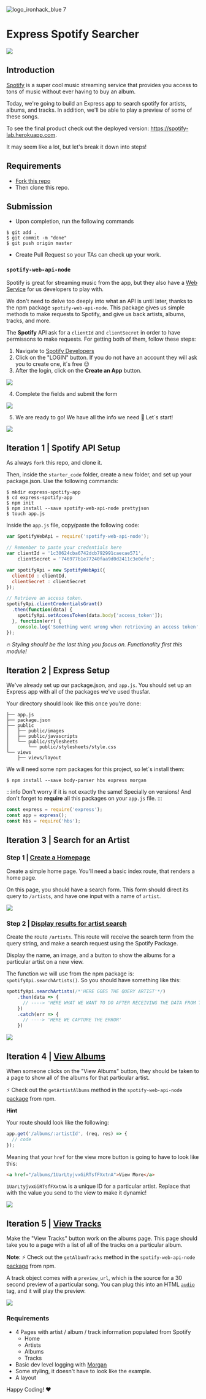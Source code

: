 ![logo_ironhack_blue 7](https://user-images.githubusercontent.com/23629340/40541063-a07a0a8a-601a-11e8-91b5-2f13e4e6b441.png)

# Express Spotify Searcher

![](https://s3-eu-west-1.amazonaws.com/ih-materials/uploads/upload_eb6313ef8c1bd11e3732034ebd4edafa.png)

## Introduction

[Spotify](https://www.spotify.com/us/) is a super cool music streaming service that provides you access to tons of music without ever having to buy an album.

Today, we're going to build an Express app to search spotify for artists, albums, and tracks. In addition, we'll be able to play a preview of some of these songs.

To see the final product check out the deployed version: https://spotify-lab.herokuapp.com.

It may seem like a lot, but let's break it down into steps!


## Requirements

- [Fork this repo](https://guides.github.com/activities/forking/)
- Then clone this repo.


## Submission

- Upon completion, run the following commands
```
$ git add .
$ git commit -m "done"
$ git push origin master
```
- Create Pull Request so your TAs can check up your work.


### `spotify-web-api-node`

Spotify is great for streaming music from the app, but they also have a [Web Service](https://en.wikipedia.org/wiki/Web_service) for us developers to play with.

We don't need to delve too deeply into what an API is until later, thanks to the npm package `spotify-web-api-node`. This package gives us simple methods to make requests to Spotify, and give us back artists, albums, tracks, and more.

The **Spotify** API ask for a `clientId` and `clientSecret` in order to have permissons to make requests. For getting both of them, follow these steps:
1. Navigate to [Spotify Developers](https://developer.spotify.com/my-applications/#!/)
2. Click on the "LOGIN" button. If you do not have an account they will ask you to create one, it´s free :wink:
3. After the login, click on the **Create an App** button.

![](https://s3-eu-west-1.amazonaws.com/ih-materials/uploads/upload_a3a19d215083c5526df1f53f3c1fdf6f.png)

4. Complete the fields and submit the form

![](https://s3-eu-west-1.amazonaws.com/ih-materials/uploads/upload_db933b4f08d71ceff0b0d5d4ca124594.png)

5. We are ready to go! We have all the info we need :muscle: Let´s start!

![](https://s3-eu-west-1.amazonaws.com/ih-materials/uploads/upload_8859d022ca1d53adc9f9ec829ec3d17b.png)

## Iteration 1 | Spotify API Setup

As always `fork` this repo, and clone it.

Then, inside the `starter_code` folder, create a new folder, and set up your package.json. Use the following commands:

```
$ mkdir express-spotify-app
$ cd express-spotify-app
$ npm init
$ npm install --save spotify-web-api-node prettyjson
$ touch app.js
```

Inside the `app.js` file, copy/paste the following code:

```javascript
var SpotifyWebApi = require('spotify-web-api-node');

// Remember to paste your credentials here
var clientId = '1c30624cba6742dcb792991caecae571',
    clientSecret = '746977b1e77240faa9d0d2411c3e0efe';

var spotifyApi = new SpotifyWebApi({
  clientId : clientId,
  clientSecret : clientSecret
});

// Retrieve an access token.
spotifyApi.clientCredentialsGrant()
  .then(function(data) {
    spotifyApi.setAccessToken(data.body['access_token']);
  }, function(err) {
    console.log('Something went wrong when retrieving an access token', err);
});

```

:fire: *Styling should be the last thing you focus on. Functionality first this module!*

## Iteration 2 | Express Setup

We've already set up our package.json, and `app.js`. You should set up an Express app with all of the packages we've used thusfar.

Your directory should look like this once you're done:

```
├── app.js
├── package.json
├── public
│   ├── public/images
│   ├── public/javascripts
│   └── public/stylesheets
│       └── public/stylesheets/style.css
└── views
    ├── views/layout
```

We will need some npm packages for this project, so let´s install them:

```
$ npm install --save body-parser hbs express morgan
```

:::info
Don't worry if it is not exactly the same! Specially on versions! And don't forget to **require** all this packages on your `app.js` file.
:::

```javascript
const express = require('express');
const app = express();
const hbs = require('hbs');
```



## Iteration 3 | Search for an Artist

### Step 1 | [Create a Homepage](https://iron-spotify.herokuapp.com/)

Create a simple home page. You'll need a basic index route, that renders a home page.

On this page, you should have a search form. This form should direct its query to `/artists`, and have one input with a name of `artist`.

![](https://i.imgur.com/YuTA0vQ.png=400x)


### Step 2 | [Display results for artist search](https://iron-spotify.herokuapp.com/artists?artist=The+Beatles)

Create the route `/artists`. This route will receive the search term from the query string, and make a search request using the Spotify Package.

Display the name, an image, and a button to show the albums for a particular artist on a new view.

The function we will use from the npm package is: `spotifyApi.searchArtists()`. So you should have something like this:

```javascript
spotifyApi.searchArtists(/*'HERE GOES THE QUERY ARTIST'*/)
    .then(data => {
      // ----> 'HERE WHAT WE WANT TO DO AFTER RECEIVING THE DATA FROM THE API'
    })
    .catch(err => {
      // ----> 'HERE WE CAPTURE THE ERROR'
    })
```

![](https://s3-eu-west-1.amazonaws.com/ih-materials/uploads/upload_9dc721e76158df1836ef07565b5385c2.png)


## Iteration 4 | [View Albums](https://iron-spotify.herokuapp.com/albums/3WrFJ7ztbogyGnTHbHJFl2)

When someone clicks on the "View Albums" button, they should be taken to a page to show all of the albums for that particular artist.

:zap: Check out the `getArtistAlbums` method in the `spotify-web-api-node` [package](https://www.npmjs.com/package/spotify-web-api-node) from npm.

**Hint**

Your route should look like the following:

```javascript
app.get('/albums/:artistId', (req, res) => {
  // code
});
```

Meaning that your `href` for the view more button is going to have to look like this:

```html
<a href="/albums/1UarLtyjvxGiRTsfFXxtnA">View More</a>
```

`1UarLtyjvxGiRTsfFXxtnA` is a unique ID for a particular artist. Replace that with the value you send to the view to make it dynamic!

![](https://i.imgur.com/oaoqQMj.png)

## Iteration 5 | [View Tracks](https://iron-spotify.herokuapp.com/tracks/0n9SWDBEftKwq09B01Pwzw)

Make the "View Tracks" button work on the albums page. This page should take you to a page with a list of all of the tracks on a particular album.

**Note**: :zap: Check out the `getAlbumTracks` method in the `spotify-web-api-node` [package](https://www.npmjs.com/package/spotify-web-api-node) from npm.

A track object comes with a `preview_url`, which is the source for a 30 second preview of a particular song. You can plug this into an HTML [`audio`](https://developer.mozilla.org/en-US/docs/Web/HTML/Element/audio) tag, and it will play the preview.

![](https://i.imgur.com/XVKoeqg.png)

### Requirements

- 4 Pages with artist / album / track information populated from Spotify
  - Home
  - Artists
  - Albums
  - Tracks
- Basic dev level logging with [Morgan](https://www.npmjs.com/package/morgan)
- Some styling, it doesn't have to look like the example.
- A layout

Happy Coding! :heart:
